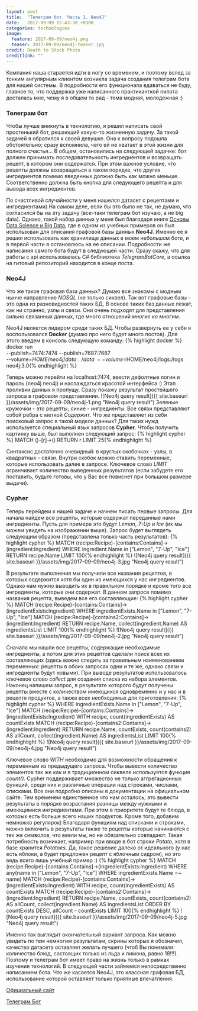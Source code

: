 ```yaml
---
layout: post
title:  "Телеграм бот. Часть 1. Neo4J"
date:   2017-09-09 15:43:30 +0300
categories: technologies
image:
  feature: 2017-09-09/neo4j.png
  teaser: 2017-09-09/neo4j-teaser.jpg
credit: Death to Stock Photo
creditlink: ""
---
```


Компания наша старается идти в ногу со временем, и поэтому вслед за тонким ангулярным клиентом возникла задача создания телеграм бота для нашей системы. В подробности его функционала вдаваться не буду, главное то, что поддержка уже написанного практиканткой пилота досталась мне, чему я в общем то рад - тема модная, молодежная :)

### Телеграм бот

Чтобы лучше вникнуть в технологию, я решил написать свой простенький бот, решающий какую-то жизненную задачу. За такой задачей я обратился к своей девушке. Она к вопросу подошла обстоятельно; сразу вспомнила, чего ей не хватает в этой жизни для полного счастья... В общем, остановились на следующей задачке: бот должен принимать последовательность ингредиентов и возвращать рецепт, в котором они содержатся. При этом важное условие, что рецепты должны возвращаться в таком порядке, что других ингредиентов помимо введенных должно быть как можно меньше. Соответственно должна быть кнопка для следующего рецепта и для вывода всех ингредиентов.

По счастливой случайности у меня нашелся датасет с рецептами и ингредиентами) На самом деле, если бы это было не так, не думаю, что согласился бы на эту задачу (все-таки телеграм бот изучаю, а не big data). Однако, такой набор данных у меня был благодаря книге [Основы Data Science и Big Data](https://www.ozon.ru/context/detail/id/139191940), где в одном из учебных примеров он был использован для описания графовой базы данных **Neo4J**. Именно ее я решил использовать как хранилище данных в моем небольшом боте, и в первой части я остановлюсь на ее описании. Подробности же написания самого бота будут в следующей части. Сразу скажу, что для работы с api использовалась C# библиотека *TelegramBotCore*, а ссылка на гитовый репозиторий находится в конце поста.

### Neo4J

Что же такое графовая база данных? Думаю все знакомы с модным нынче направление *NOSQL* (не только сиквел). Так вот графовые базы - это одна из разновидностей таких БД. В основе таких баз данных лежат, как ни странно, узлы и связи. Они очень подходят для представления сильно связанных данных, где много отношений *многие ко многим*. 

Neo4J является лидером среди таких БД. Чтобы развернуть ее у себя я воспользовался **Docker** (думаю про него будет много постов). Для этого введем в консоль следующую команду:
{% highlight docker %}
docker run \
    --publish=7474:7474 --publish=7687:7687 \
    --volume=$HOME/neo4j/data:/data \
    --volume=$HOME/neo4j/logs:/logs \
    neo4j:3.0{% endhighlight %}

Теперь можно перейти на localhost:7474, ввести дефолтные логин и пароль (neo4j neo4j) и наслаждаться красотой интерфейса :) Этап проливки данных я пропущу. Сразу покажу результат простейшего запроса в графовом представлении.
![Neo4j query result]({{ site.baseurl }}/assets/img/2017-09-09/neo4j-1.png "Neo4j query result")
Зеленые кружочки - это рецепты, синие - ингредиенты. Все связи представляют собой ребра с меткой *Содержит*. Что же представляет из себя поисковый запрос в такой модели данных? Для таких нужд используется специальный язык запросов **Cypher**. Чтобы получить картинку выше, был выполнен следующий запрос:
{% highlight cypher %}
MATCH ()-[r]->() RETURN r LIMIT 25{% endhighlight %}

Синтаксис достаточно очевидный: в круглых скобочках - узлы, в квадратных - связи. Внутри скобок можно ставить переменные, которые использовать далее в запросе. Ключевое слово *LIMIT* огранчивает количество выведенных результатов (если забудете его поставить, будьте готовы, что у Вас все повиснет при большом размере выдачи).

### Cypher

Теперь перейдем к нашей задаче и начнем писать первые запросы. Для начала найдем все рецепты, которые содержат переданные нами ингредиенты. Пусть для примера это будут *Lemon*, *7-Up* и *Ice* (их мы можем увидеть на изображении выше). Запрос будет выглядеть следующим образом (представлена только часть результатов):
{% highlight cypher %}
MATCH (recipe:Recipe)-[contains:Contains]->(ingredient:Ingredient)
WHERE ingredient.Name in ["Lemon", "7-Up", "Ice"]
RETURN recipe.Name
LIMIT 100{% endhighlight %}
![Neo4j query result]({{ site.baseurl }}/assets/img/2017-09-09/neo4j-3.jpg "Neo4j query result")

В результате выполнения мы получили все названия рецептов, в которых содержится хотя бы один из имеющихся у нас ингредиентов. Однако нам нужно выводить их в правильном порядке и кроме того все ингредиенты, которые они содержат. В данном запросе помимо названия рецепта, выведем все его составляющие:
{% highlight cypher %}
MATCH (recipe:Recipe)-[contains:Contains]->(ingredientExists:Ingredient)
WHERE ingredientExists.Name in ["Lemon", "7-Up", "Ice"]
MATCH (recipe:Recipe)-[contains2:Contains]->(ingredient:Ingredient)
RETURN recipe.Name, collect(ingredient.Name) AS ingredientsList
LIMIT 100{% endhighlight %}
![Neo4j query result]({{ site.baseurl }}/assets/img/2017-09-09/neo4j-2.jpg "Neo4j query result")

Сначала мы нашли все рецепты, содержащие необходимые ингредиенты, а потом для этих рецептов сделали поиск всех их составляющих (здесь важно следить за правильным наименованием переменных: рецепты в обоих запросах одни и те же, однако связи и ингредиенты будут новыми). При выводе результатов использовалось ключевое слово *collect* для создания списка из набора элементов. Наконец напишем запрос, в результате которого будут получены рецепты вместе с количеством имеющихся одновременно и у нас и в рецепте продуктов, а также всех необходимых для приготовления:
{% highlight cypher %}
WHERE ingredientExists.Name in ["Lemon", "7-Up", "Ice"]
MATCH (recipe:Recipe)-[contains:Contains]->(ingredientExists:Ingredient)
WITH recipe, count(ingredientExists) AS countExists
MATCH (recipe:Recipe)-[contains2:Contains]->(ingredient:Ingredient)
RETURN recipe.Name, countExists, count(contains2) AS allCount, collect(ingredient.Name) AS ingredientsList
LIMIT 100{% endhighlight %}
![Neo4j query result]({{ site.baseurl }}/assets/img/2017-09-09/neo4j-4.jpg "Neo4j query result")

Ключевое слово *WITH* необходимо для возможности обращения к переменным из предыдущего запроса. Чтобы вывести количество элементов так же как и в традиционном сиквеле используется функция *count()*. Cypher поддерживает множество не только аггрегационных функций, среди них и различные операции над строками, числами, списками. Все они подробно описаны в документации на официальном сайте. Тем временем единственное что нам осталось, это вывести результаты в порядке возрастания разницы между нужными и имеющимися ингредиентами. При этом в приоритете будут те блюда, в которых есть больше всего наших продуктов. Кроме того, добавим немножко регулярок) Благодаря функциям над списками и строками, можно включить в результаты также те рецепты которые начинаются с тех же символов, что ввели мы, но не обязательно совпадают. Такая потребность возникает, например при вводе в бот строки *Potato*, хотя в базе хранится *Potatoes*. Да, такое решение далеко от идеального (у нас есть яблоки, а будет предложен рецепт с яблочным сидром), но это ведь всего лишь учебный пример :)
{% highlight cypher %}
MATCH (recipe:Recipe)-[contains:Contains]->(ingredientExists:Ingredient)
WHERE any(name in ["Lemon", "7-Up", "Ice"] WHERE ingredientExists.Name =~ name)
MATCH (recipe:Recipe)-[contains:Contains]->(ingredientExists:Ingredient)
WITH recipe, count(ingredientExists) AS countExists
MATCH (recipe:Recipe)-[contains2:Contains]->(ingredient:Ingredient)
RETURN recipe.Name, countExists, count(contains2) AS allCount, collect(ingredient.Name) AS ingredientsList
ORDER BY countExists DESC, allCount - countExists 
LIMIT 100{% endhighlight %}
![Neo4j query result]({{ site.baseurl }}/assets/img/2017-09-09/neo4j-5.jpg "Neo4j query result")

Именно так выглядит окончательный вариант запроса. Как можно увидеть по тем немногим результатам, скрины которых я обозначил, качество датасета оставляет желать лучшего (чтоб Вы понимали: количество блюд, состоящих только из льда и лимона, равно 18!!!). Поэтому и телеграм бот имеет право на жизнь только в рамках изучения технологий. В следующей части займемся непосредственно написанием бота. Что же касается Neo4J, это классная графовая БД, использование которой оставляет только приятные впечатления.

[Официальный сайт](https://neo4j.com)

[Телеграм Бот](https://github.com/AlexeyKalina/RecipesTelegramBot)
